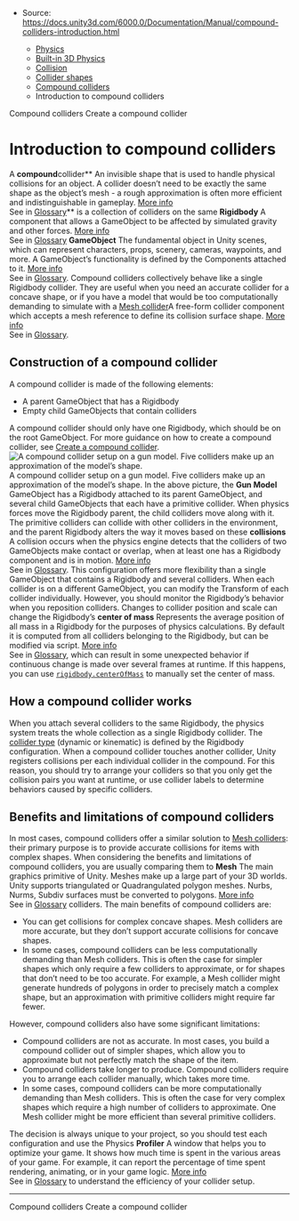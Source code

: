 * Source: https://docs.unity3d.com/6000.0/Documentation/Manual/compound-colliders-introduction.html

  * [Physics](https://docs.unity3d.com/6000.0/Documentation/Manual/PhysicsSection.html)
  * [Built-in 3D Physics](https://docs.unity3d.com/6000.0/Documentation/Manual/PhysicsOverview.html)
  * [Collision](https://docs.unity3d.com/6000.0/Documentation/Manual/collision-section.html)
  * [Collider shapes](https://docs.unity3d.com/6000.0/Documentation/Manual/collider-shapes.html)
  * [Compound colliders](https://docs.unity3d.com/6000.0/Documentation/Manual/compound-colliders.html)
  * Introduction to compound colliders


[](https://docs.unity3d.com/6000.0/Documentation/Manual/compound-colliders.html)
Compound colliders
[](https://docs.unity3d.com/6000.0/Documentation/Manual/create-compound-collider.html)
Create a compound collider
# Introduction to compound colliders
A **compound**collider** An invisible shape that is used to handle physical collisions for an object. A collider doesn’t need to be exactly the same shape as the object’s mesh - a rough approximation is often more efficient and indistinguishable in gameplay. [More info](https://docs.unity3d.com/6000.0/Documentation/Manual/CollidersOverview.html)  
See in [Glossary](https://docs.unity3d.com/6000.0/Documentation/Manual/Glossary.html#Collider)** is a collection of colliders on the same **Rigidbody** A component that allows a GameObject to be affected by simulated gravity and other forces. [More info](https://docs.unity3d.com/6000.0/Documentation/Manual/class-Rigidbody.html)  
See in [Glossary](https://docs.unity3d.com/6000.0/Documentation/Manual/Glossary.html#Rigidbody) **GameObject** The fundamental object in Unity scenes, which can represent characters, props, scenery, cameras, waypoints, and more. A GameObject’s functionality is defined by the Components attached to it. [More info](https://docs.unity3d.com/6000.0/Documentation/Manual/class-GameObject.html)  
See in [Glossary](https://docs.unity3d.com/6000.0/Documentation/Manual/Glossary.html#GameObject). 
Compound colliders collectively behave like a single Rigidbody collider. They are useful when you need an accurate collider for a concave shape, or if you have a model that would be too computationally demanding to simulate with a [Mesh collider](https://docs.unity3d.com/6000.0/Documentation/Manual/mesh-colliders.html)A free-form collider component which accepts a mesh reference to define its collision surface shape. [More info](https://docs.unity3d.com/6000.0/Documentation/Manual/class-MeshCollider.html)  
See in [Glossary](https://docs.unity3d.com/6000.0/Documentation/Manual/Glossary.html#MeshCollider).
## Construction of a compound collider
A compound collider is made of the following elements:
  * A parent GameObject that has a Rigidbody
  * Empty child GameObjects that contain colliders


A compound collider should only have one Rigidbody, which should be on the root GameObject.
For more guidance on how to create a compound collider, see [Create a compound collider](https://docs.unity3d.com/6000.0/Documentation/Manual/create-compound-collider.html).
![A compound collider setup on a gun model. Five colliders make up an approximation of the model’s shape.](https://docs.unity3d.com/6000.0/Documentation/uploads/Main/CompoundCollider.jpg) A compound collider setup on a gun model. Five colliders make up an approximation of the model’s shape.
In the above picture, the **Gun Model** GameObject has a Rigidbody attached to its parent GameObject, and several child GameObjects that each have a primitive collider. When physics forces move the Rigidbody parent, the child colliders move along with it. The primitive colliders can collide with other colliders in the environment, and the parent Rigidbody alters the way it moves based on these **collisions** A collision occurs when the physics engine detects that the colliders of two GameObjects make contact or overlap, when at least one has a Rigidbody component and is in motion. [More info](https://docs.unity3d.com/6000.0/Documentation/Manual/CollidersOverview.html)  
See in [Glossary](https://docs.unity3d.com/6000.0/Documentation/Manual/Glossary.html#Collision).
This configuration offers more flexibility than a single GameObject that contains a Rigidbody and several colliders. When each collider is on a different GameObject, you can modify the Transform of each collider individually. However, you should monitor the Rigidbody’s behavior when you reposition colliders. Changes to collider position and scale can change the Rigidbody’s **center of mass** Represents the average position of all mass in a Rigidbody for the purposes of physics calculations. By default it is computed from all colliders belonging to the Rigidbody, but can be modified via script. [More info](https://docs.unity3d.com/6000.0/Documentation/ScriptReference/Rigidbody-centerOfMass.html)  
See in [Glossary](https://docs.unity3d.com/6000.0/Documentation/Manual/Glossary.html#CenterofMass), which can result in some unexpected behavior if continuous change is made over several frames at runtime. If this happens, you can use [`rigidbody.centerOfMass`](https://docs.unity3d.com/6000.0/Documentation/ScriptReference/Rigidbody-centerOfMass.html) to manually set the center of mass. 
## How a compound collider works
When you attach several colliders to the same Rigidbody, the physics system treats the whole collection as a single Rigidbody collider. The [collider type](https://docs.unity3d.com/6000.0/Documentation/Manual/collider-types-introduction.html) (dynamic or kinematic) is defined by the Rigidbody configuration. 
When a compound collider touches another collider, Unity registers collisions per each individual collider in the compound. For this reason, you should try to arrange your colliders so that you only get the collision pairs you want at runtime, or use collider labels to determine behaviors caused by specific colliders.
## Benefits and limitations of compound colliders
In most cases, compound colliders offer a similar solution to [Mesh colliders](https://docs.unity3d.com/6000.0/Documentation/Manual/mesh-colliders.html): their primary purpose is to provide accurate collisions for items with complex shapes. When considering the benefits and limitations of compound colliders, you are usually comparing them to **Mesh** The main graphics primitive of Unity. Meshes make up a large part of your 3D worlds. Unity supports triangulated or Quadrangulated polygon meshes. Nurbs, Nurms, Subdiv surfaces must be converted to polygons. [More info](https://docs.unity3d.com/6000.0/Documentation/Manual/mesh.html)  
See in [Glossary](https://docs.unity3d.com/6000.0/Documentation/Manual/Glossary.html#Mesh) colliders. 
The main benefits of compound colliders are:
  * You can get collisions for complex concave shapes. Mesh colliders are more accurate, but they don’t support accurate collisions for concave shapes.
  * In some cases, compound colliders can be less computationally demanding than Mesh colliders. This is often the case for simpler shapes which only require a few colliders to approximate, or for shapes that don’t need to be too accurate. For example, a Mesh collider might generate hundreds of polygons in order to precisely match a complex shape, but an approximation with primitive colliders might require far fewer.


However, compound colliders also have some significant limitations:
  * Compound colliders are not as accurate. In most cases, you build a compound collider out of simpler shapes, which allow you to approximate but not perfectly match the shape of the item.
  * Compound colliders take longer to produce. Compound colliders require you to arrange each collider manually, which takes more time.
  * In some cases, compound colliders can be more computationally demanding than Mesh colliders. This is often the case for very complex shapes which require a high number of colliders to approximate. One Mesh collider might be more efficient than several primitive colliders.


The decision is always unique to your project, so you should test each configuration and use the Physics **Profiler** A window that helps you to optimize your game. It shows how much time is spent in the various areas of your game. For example, it can report the percentage of time spent rendering, animating, or in your game logic. [More info](https://docs.unity3d.com/6000.0/Documentation/Manual/Profiler.html)  
See in [Glossary](https://docs.unity3d.com/6000.0/Documentation/Manual/Glossary.html#Profiler) to understand the efficiency of your collider setup.
* * *
[](https://docs.unity3d.com/6000.0/Documentation/Manual/compound-colliders.html)
Compound colliders
[](https://docs.unity3d.com/6000.0/Documentation/Manual/create-compound-collider.html)
Create a compound collider
